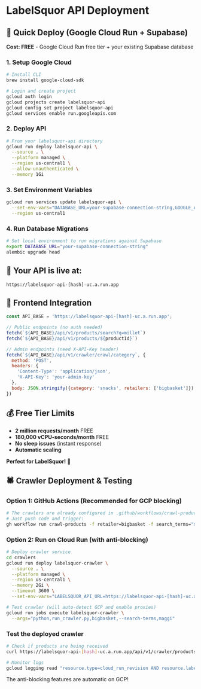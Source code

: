 # LabelSquor API Deployment

## 🚀 Quick Deploy (Google Cloud Run + Supabase)

**Cost: FREE** - Google Cloud Run free tier + your existing Supabase database

### 1. Setup Google Cloud

```bash
# Install CLI
brew install google-cloud-sdk

# Login and create project
gcloud auth login
gcloud projects create labelsquor-api
gcloud config set project labelsquor-api
gcloud services enable run.googleapis.com
```

### 2. Deploy API

```bash
# From your labelsquor-api directory
gcloud run deploy labelsquor-api \
  --source . \
  --platform managed \
  --region us-central1 \
  --allow-unauthenticated \
  --memory 1Gi
```

### 3. Set Environment Variables

```bash
gcloud run services update labelsquor-api \
  --set-env-vars="DATABASE_URL=your-supabase-connection-string,GOOGLE_API_KEY=your-gemini-key,SECRET_KEY=your-secret,ADMIN_API_KEY=your-admin-key,FRONTEND_URL=https://your-frontend.com" \
  --region us-central1
```

### 4. Run Database Migrations

```bash
# Set local environment to run migrations against Supabase
export DATABASE_URL="your-supabase-connection-string"
alembic upgrade head
```

## 🎯 Your API is live at:
```
https://labelsquor-api-[hash]-uc.a.run.app
```

## 📱 Frontend Integration

```javascript
const API_BASE = 'https://labelsquor-api-[hash]-uc.a.run.app';

// Public endpoints (no auth needed)
fetch(`${API_BASE}/api/v1/products/search?q=millet`)
fetch(`${API_BASE}/api/v1/products/${productId}`)

// Admin endpoints (need X-API-Key header)
fetch(`${API_BASE}/api/v1/crawler/crawl/category`, {
  method: 'POST',
  headers: {
    'Content-Type': 'application/json',
    'X-API-Key': 'your-admin-key'
  },
  body: JSON.stringify({category: 'snacks', retailers: ['bigbasket']})
})
```

## 💰 Free Tier Limits

- **2 million requests/month** FREE
- **180,000 vCPU-seconds/month** FREE
- **No sleep issues** (instant response)
- **Automatic scaling**

**Perfect for LabelSquor!** 🎉

## 🕷️ Crawler Deployment & Testing

### Option 1: GitHub Actions (Recommended for GCP blocking)
```bash
# The crawlers are already configured in .github/workflows/crawl-products.yml
# Just push code and trigger:
gh workflow run crawl-products -f retailer=bigbasket -f search_terms="maggi,lays"
```

### Option 2: Run on Cloud Run (with anti-blocking)
```bash
# Deploy crawler service
cd crawlers
gcloud run deploy labelsquor-crawler \
  --source . \
  --platform managed \
  --region us-central1 \
  --memory 2Gi \
  --timeout 3600 \
  --set-env-vars="LABELSQUOR_API_URL=https://labelsquor-api-[hash]-uc.a.run.app,LABELSQUOR_API_KEY=your-admin-key"

# Test crawler (will auto-detect GCP and enable proxies)
gcloud run jobs execute labelsquor-crawler \
  --args="python,run_crawler.py,bigbasket,--search-terms,maggi"
```

### Test the deployed crawler
```bash
# Check if products are being received
curl https://labelsquor-api-[hash]-uc.a.run.app/api/v1/crawler/products/recent

# Monitor logs
gcloud logging read "resource.type=cloud_run_revision AND resource.labels.service_name=labelsquor-api" --limit 50 --format json | jq '.[] | select(.jsonPayload.path | contains("/crawler/products"))'
```

The anti-blocking features are automatic on GCP!
